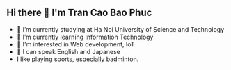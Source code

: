 ## Hi there 👋 I'm Tran Cao Bao Phuc

- 🔭 I’m currently studying at Ha Noi University of Science and Technology
- 🌱 I’m currently learning Information Technology
- 🥰 I'm interested in Web development, IoT
- 💬 I can speak English and Japanese
- I like playing sports, especially badminton.
